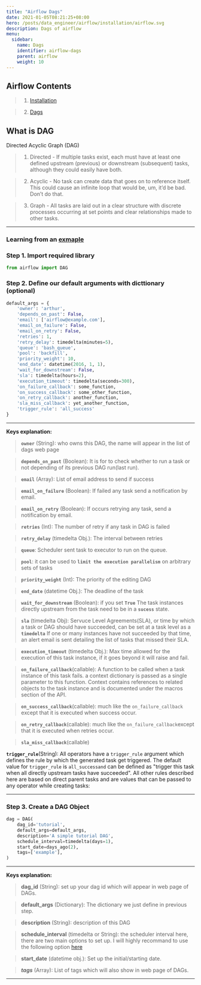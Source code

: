 ```yaml
---
title: "Airflow Dags"
date: 2021-01-05T08:21:25+08:00
hero: /posts/data_engineer/airflow/installation/airflow.svg
description: Dags of airflow
menu:
  sidebar:
    name: Dags
    identifier: airflow-dags
    parent: airflow
    weight: 10
---
```


## Airflow Contents
> 1. [Installation](https://arthurtibame.github.io/posts/data_engineer/airflow/installation/)

> 2. [Dags]((https://arthurtibame.github.io/posts/data_engineer/airflow/dags/))

## What is DAG
Directed Acyclic Graph (DAG)

>1. Directed - If multiple tasks exist, each must have at least one defined upstream (previous) or downstream (subsequent) tasks, although they could easily have both.

>2. Acyclic - No task can create data that goes on to reference itself. This could cause an infinite loop that would be, um, it’d be bad. Don’t do that.

>3. Graph - All tasks are laid out in a clear structure with discrete processes occurring at set points and clear relationships made to other tasks.


---
### Learning from an [exmaple](https://airflow.apache.org/docs/apache-airflow/stable/tutorial.html)

### Step 1. Import required library
```python
from airflow import DAG
```
### Step 2. Define our default arguments with dicttionary (optional)
```python
default_args = {
    'owner': 'arthur',
    'depends_on_past': False,
    'email': ['airflow@example.com'],
    'email_on_failure': False,
    'email_on_retry': False,
    'retries': 1,
    'retry_delay': timedelta(minutes=5),
    'queue': 'bash_queue',
    'pool': 'backfill',
    'priority_weight': 10,
    'end_date': datetime(2016, 1, 1),
    'wait_for_downstream': False,    
    'sla': timedelta(hours=2),
    'execution_timeout': timedelta(seconds=300),
    'on_failure_callback': some_function,
    'on_success_callback': some_other_function,
    'on_retry_callback': another_function,
    'sla_miss_callback': yet_another_function,
    'trigger_rule': 'all_success'
}
```
---

**Keys explanation:**
> **`owner`** (String): who owns this DAG, the name will appear in the list of dags web page

> **`depends_on_past`** (Boolean): It is for to check whether to run a task or not depending of its previous DAG run(last run).

> **`email`** (Array): List of email address to send if success

> **`email_on_failure`** (Boolean): If failed any task send a notification by email.

> **`email_on_retry`** (Boolean): If occurs retrying any task, send a notification by email.

> **`retries`** (Int): The number of retry if any task in DAG is failed

> **`retry_delay`** (timedelta Obj.): The interval between retries

> **`queue`**: Scheduler sent task to executor to run on the queue.

> **`pool`**: it can be used to **`limit the execution parallelism`** on arbitrary sets of tasks

> **`priority_weight`** (Int): The priority of the editing DAG

> **`end_date`** (datetime Obj.): The deadline of the task

> **`wait_for_downstream`** (Boolean): if you set **`True`** The task instances directly upstream from the task need to be in a **`sucess`** state.

> **`sla`** (timedelta Obj): Servuce Level Agreements(SLA), or time by which a task or DAG should have succeeded, can be set at a task level as a **`timedelta`** If one or many instances have not succeeded by that time, an alert email is sent detailing the list of tasks that missed their SLA.

> **`execution_timeout`** (timedelta Obj.): Max time allowed for the execution of this task instance, if it goes beyond it will raise and fail.

> **`on_failure_callback`**(callable):  A function to be called when a task instance of this task fails. a context dictionary is passed as a single parameter to this function. Context contains references to related objects to the task instance and is documented under the macros section of the API.

> **`on_success_callback`**(callable): much like the `on_failure_callback` except that it is executed when success occur.

> **`on_retry_callback`**(callable): much like the `on_failure_callback`except that it is executed when retries occur.

> **`sla_miss_callback`**(callable)

**`trigger_rule`**(String): All operators have a `trigger_rule` argument which defines the rule by which the generated task get triggered. The default value for `trigger_rule` is `all_successand` can be defined as "trigger this task when all directly upstream tasks have succeeded". All other rules described here are based on direct parent tasks and are values that can be passed to any operator while creating tasks:

---

### Step 3. Create a DAG Object
```python
dag = DAG(
    dag_id='tutorial',
    default_args=default_args,
    description='A simple tutorial DAG',
    schedule_interval=timedelta(days=1),
    start_date=days_ago(2),
    tags=['example'],
)
```
---

**Keys explanation:**
> **dag_id** (String): set up your dag id which will appear in web page of DAGs.

> **default_args** (Dictionary): The dictionary we just define in previous step.

> **description** (String): description of this DAG

> **schedule_interval** (timedelta or String): the scheduler interval here, there are two main options to set up. I will highly recommand to use the following option [here](https://crontab.guru/)

> **start_date** (datetime obj.): Set up the initial/starting date.

> ***tags*** (Array): List of tags which will also show in web page of DAGs.


---

